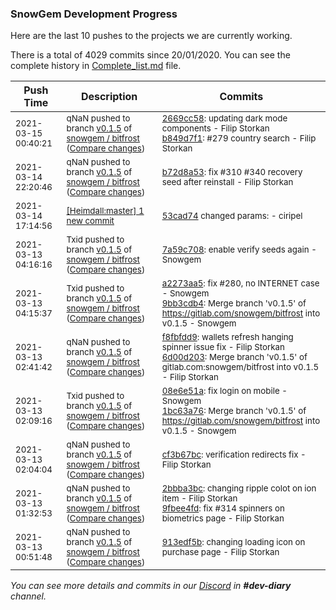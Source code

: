 
### SnowGem Development Progress

Here are the last 10 pushes to the projects we are currently working.

There is a total of 4029 commits since 20/01/2020. You can see the complete history in
 [Complete_list.md](Complete_list.md) file.

| Push Time | Description | Commits |
| --- | --- | --- |
| <sub>2021-03-15 00:40:21</sub> | <sub>qNaN pushed to branch [v0\.1\.5](https://gitlab.com/snowgem/bitfrost/commits/v0.1.5) of [snowgem / bitfrost](https://gitlab.com/snowgem/bitfrost) ([Compare changes](https://gitlab.com/snowgem/bitfrost/compare/b72d8a5321f5792e65030a3b23c63ce25d639c81...b849d7f1b07958c04613155d59792ee4d1095372))</sub> | <sub>[2669cc58](https://gitlab.com/snowgem/bitfrost/-/commit/2669cc583dca83105c028e8f28ecf9a5734df8d9): updating dark mode components - Filip Storkan<br>[b849d7f1](https://gitlab.com/snowgem/bitfrost/-/commit/b849d7f1b07958c04613155d59792ee4d1095372): #279 country search - Filip Storkan</sub> |
| <sub>2021-03-14 22:20:46</sub> | <sub>qNaN pushed to branch [v0\.1\.5](https://gitlab.com/snowgem/bitfrost/commits/v0.1.5) of [snowgem / bitfrost](https://gitlab.com/snowgem/bitfrost) ([Compare changes](https://gitlab.com/snowgem/bitfrost/compare/7a59c70888bb6b875bdfa5754ef8b0b4340a766d...b72d8a5321f5792e65030a3b23c63ce25d639c81))</sub> | <sub>[b72d8a53](https://gitlab.com/snowgem/bitfrost/-/commit/b72d8a5321f5792e65030a3b23c63ce25d639c81): fix #310 #340 recovery seed after reinstall - Filip Storkan</sub> |
| <sub>2021-03-14 17:14:56</sub> | <sub>[[Heimdall:master] 1 new commit](https://github.com/ciripel/Heimdall/commit/53cad74bde7dbf191d1598982c5ec1d5eaadd3c2)</sub> | <sub>[53cad74](https://github.com/ciripel/Heimdall/commit/53cad74bde7dbf191d1598982c5ec1d5eaadd3c2) changed params: - ciripel</sub> |
| <sub>2021-03-13 04:16:16</sub> | <sub>Txid pushed to branch [v0\.1\.5](https://gitlab.com/snowgem/bitfrost/commits/v0.1.5) of [snowgem / bitfrost](https://gitlab.com/snowgem/bitfrost) ([Compare changes](https://gitlab.com/snowgem/bitfrost/compare/9bb3cdb4a03dc3f5e35a696e8151ae7651807d92...7a59c70888bb6b875bdfa5754ef8b0b4340a766d))</sub> | <sub>[7a59c708](https://gitlab.com/snowgem/bitfrost/-/commit/7a59c70888bb6b875bdfa5754ef8b0b4340a766d): enable verify seeds again - Snowgem</sub> |
| <sub>2021-03-13 04:15:37</sub> | <sub>Txid pushed to branch [v0\.1\.5](https://gitlab.com/snowgem/bitfrost/commits/v0.1.5) of [snowgem / bitfrost](https://gitlab.com/snowgem/bitfrost) ([Compare changes](https://gitlab.com/snowgem/bitfrost/compare/6d00d203a0d7bbad52a8b0b747f7b0f6d6afb368...9bb3cdb4a03dc3f5e35a696e8151ae7651807d92))</sub> | <sub>[a2273aa5](https://gitlab.com/snowgem/bitfrost/-/commit/a2273aa5a70a17739cdfbe16d885d0e3aaf7eaf2): fix #280, no INTERNET case - Snowgem<br>[9bb3cdb4](https://gitlab.com/snowgem/bitfrost/-/commit/9bb3cdb4a03dc3f5e35a696e8151ae7651807d92): Merge branch 'v0.1.5' of https://gitlab.com/snowgem/bitfrost into v0.1.5 - Snowgem</sub> |
| <sub>2021-03-13 02:41:42</sub> | <sub>qNaN pushed to branch [v0\.1\.5](https://gitlab.com/snowgem/bitfrost/commits/v0.1.5) of [snowgem / bitfrost](https://gitlab.com/snowgem/bitfrost) ([Compare changes](https://gitlab.com/snowgem/bitfrost/compare/1bc63a7660befeb1f9b732182a3851f3930bccec...6d00d203a0d7bbad52a8b0b747f7b0f6d6afb368))</sub> | <sub>[f8fbfdd9](https://gitlab.com/snowgem/bitfrost/-/commit/f8fbfdd9d6666fc027268f8e5cb0484b7e7a814b): wallets refresh hanging spinner issue fix - Filip Storkan<br>[6d00d203](https://gitlab.com/snowgem/bitfrost/-/commit/6d00d203a0d7bbad52a8b0b747f7b0f6d6afb368): Merge branch 'v0.1.5' of gitlab.com:snowgem/bitfrost into v0.1.5 - Filip Storkan</sub> |
| <sub>2021-03-13 02:09:16</sub> | <sub>Txid pushed to branch [v0\.1\.5](https://gitlab.com/snowgem/bitfrost/commits/v0.1.5) of [snowgem / bitfrost](https://gitlab.com/snowgem/bitfrost) ([Compare changes](https://gitlab.com/snowgem/bitfrost/compare/cf3b67bc7baf68b67cc2764f343a71ef252ebe81...1bc63a7660befeb1f9b732182a3851f3930bccec))</sub> | <sub>[08e6e51a](https://gitlab.com/snowgem/bitfrost/-/commit/08e6e51a7c850be0636b2df6d289987a9e4aed3e): fix login on mobile - Snowgem<br>[1bc63a76](https://gitlab.com/snowgem/bitfrost/-/commit/1bc63a7660befeb1f9b732182a3851f3930bccec): Merge branch 'v0.1.5' of https://gitlab.com/snowgem/bitfrost into v0.1.5 - Snowgem</sub> |
| <sub>2021-03-13 02:04:04</sub> | <sub>qNaN pushed to branch [v0\.1\.5](https://gitlab.com/snowgem/bitfrost/commits/v0.1.5) of [snowgem / bitfrost](https://gitlab.com/snowgem/bitfrost) ([Compare changes](https://gitlab.com/snowgem/bitfrost/compare/9fbee4fd9b7ebf697276dd24cf0ef53b414a144c...cf3b67bc7baf68b67cc2764f343a71ef252ebe81))</sub> | <sub>[cf3b67bc](https://gitlab.com/snowgem/bitfrost/-/commit/cf3b67bc7baf68b67cc2764f343a71ef252ebe81): verification redirects fix - Filip Storkan</sub> |
| <sub>2021-03-13 01:32:53</sub> | <sub>qNaN pushed to branch [v0\.1\.5](https://gitlab.com/snowgem/bitfrost/commits/v0.1.5) of [snowgem / bitfrost](https://gitlab.com/snowgem/bitfrost) ([Compare changes](https://gitlab.com/snowgem/bitfrost/compare/913edf5bc440cdec122d521f7b736d740de3e929...9fbee4fd9b7ebf697276dd24cf0ef53b414a144c))</sub> | <sub>[2bbba3bc](https://gitlab.com/snowgem/bitfrost/-/commit/2bbba3bc70c941aea55f0a8ed9dfb6e849be71b6): changing ripple colot on ion item - Filip Storkan<br>[9fbee4fd](https://gitlab.com/snowgem/bitfrost/-/commit/9fbee4fd9b7ebf697276dd24cf0ef53b414a144c): fix #314 spinners on biometrics page - Filip Storkan</sub> |
| <sub>2021-03-13 00:51:48</sub> | <sub>qNaN pushed to branch [v0\.1\.5](https://gitlab.com/snowgem/bitfrost/commits/v0.1.5) of [snowgem / bitfrost](https://gitlab.com/snowgem/bitfrost) ([Compare changes](https://gitlab.com/snowgem/bitfrost/compare/658a95f79e2681408cb4acb448c5cdd4ef73ced3...913edf5bc440cdec122d521f7b736d740de3e929))</sub> | <sub>[913edf5b](https://gitlab.com/snowgem/bitfrost/-/commit/913edf5bc440cdec122d521f7b736d740de3e929): changing loading icon on purchase page - Filip Storkan</sub> |

_You can see more details and commits in our [Discord](https://discord.gg/zumGnbg) in **#dev-diary** channel._
